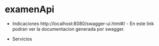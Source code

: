 # examenApi

- Indicaciones 
http://localhost:8080/swagger-ui.html#/ - En este link podran ver la documentacion generada por swagger.

- Servicios 



